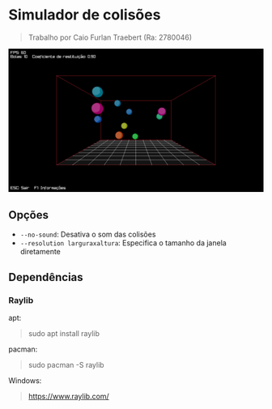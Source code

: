 # Simulador de colisões
> Trabalho por Caio Furlan Traebert (Ra: 2780046)

<img src="assets/Screenshot_3D.png">

## Opções
- `--no-sound`: Desativa o som das colisões
- `--resolution larguraxaltura`: Especifica o tamanho da janela diretamente

## Dependências
### Raylib

apt:

>sudo apt install raylib

pacman:

>sudo pacman -S raylib

Windows:

>https://www.raylib.com/